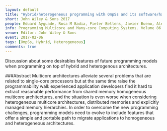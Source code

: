 ```yaml
---
layout: default
title: "Hybrid/heterogeneous programming with OmpSs and its software/hardware implications"
short: John Wiley & Sons 2017
people: Eduard Ayguade, Rosa M Badia, Pieter Bellens, Javier Bueno, Alejandro Duran, Yoav Etsion, Montse Farreras, Roger Ferrer, Jesus Labarta, Vladimir Marjanovic, Lluis Martinell, Xavier Martorell, Josep M. Perez, judit Planas, Alex Ramirez, Xavier Teruel, Ioanna Tsalouchidou and Mateo Valero
info: Programming Multicore and Many-core Computing Systems. Volume 86. (p. 101- )
venue: Editor: John Wiley & Sons 
event: 2017-02-06
tags: [OmpSs, Hybrid, Heterogeneous]
comments: true
---
```


Discussion about some desirables features of future programming models when
programming on top of hybrid and heterogenous architectures.

###Abstract
Multicore architectures alleviate several problems that are related to
single-core processors but at the same time raise the programmability wall:
experienced application developers find it hard to extract reasonable
performance from shared memory homogeneous multicore architectures, and the
situation is even worse when considering heterogeneous multicore architectures,
distributed memories and explicitly managed memory hierarchies. In order to
overcome the new programming challenges, programming models need to evolve to
include features that offer a simple and portable path to migrate applications
to homogeneous and heterogeneous architectures.

